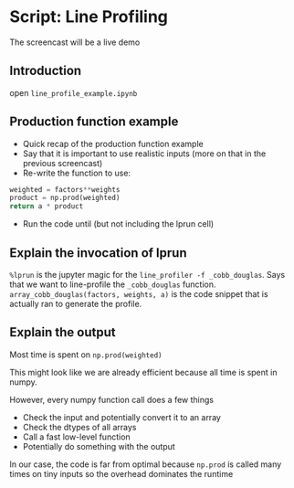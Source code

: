 # Script: Line Profiling

The screencast will be a live demo

## Introduction

open `line_profile_example.ipynb`

## Production function example

- Quick recap of the production function example
- Say that it is important to use realistic inputs (more on that in the previous
  screencast)
- Re-write the function to use:

```python
weighted = factors**weights
product = np.prod(weighted)
return a * product
```

- Run the code until (but not including the lprun cell)

## Explain the invocation of lprun

`%lprun` is the jupyter magic for the `line_profiler -f _cobb_douglas`. Says that we
want to line-profile the `_cobb_douglas` function.
`array_cobb_douglas(factors, weights, a)` is the code snippet that is actually ran to
generate the profile.

## Explain the output

Most time is spent on `np.prod(weighted)`

This might look like we are already efficient because all time is spent in numpy.

However, every numpy function call does a few things

- Check the input and potentially convert it to an array
- Check the dtypes of all arrays
- Call a fast low-level function
- Potentially do something with the output

In our case, the code is far from optimal because `np.prod` is called many times on tiny
inputs so the overhead dominates the runtime
